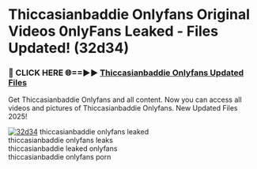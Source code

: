 # Thiccasianbaddie Onlyfans Original Videos 0nlyFans Leaked - Files Updated! (32d34)

<h3>🔴 CLICK HERE 🌐==►► <a href="https://tinyurl.com/3hn5wdd3" rel="nofollow">Thiccasianbaddie Onlyfans Updated Files</a></h3>

Get Thiccasianbaddie Onlyfans and all content. Now you can access all videos and pictures of Thiccasianbaddie Onlyfans. New Updated Files 2025!

[![32d34](https://i.imgur.com/4HnBqBT.gif)](https://tinyurl.com/3hn5wdd3)
thiccasianbaddie onlyfans leaked<br>
thiccasianbaddie onlyfans leaks<br>
thiccasianbaddie leaked onlyfans<br>
thiccasianbaddie onlyfans porn
